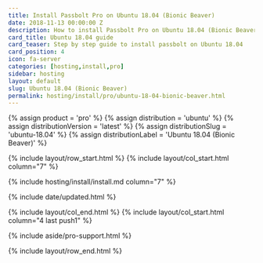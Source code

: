 ```yaml
---
title: Install Passbolt Pro on Ubuntu 18.04 (Bionic Beaver)
date: 2018-11-13 00:00:00 Z
description: How to install Passbolt Pro on Ubuntu 18.04 (Bionic Beaver)
card_title: Ubuntu 18.04 guide
card_teaser: Step by step guide to install passbolt on Ubuntu 18.04
card_position: 4
icon: fa-server
categories: [hosting,install,pro]
sidebar: hosting
layout: default
slug: Ubuntu 18.04 (Bionic Beaver)
permalink: hosting/install/pro/ubuntu-18-04-bionic-beaver.html
---
```


{% assign product = 'pro' %}
{% assign distribution = 'ubuntu' %}
{% assign distributionVersion = 'latest' %}
{% assign distributionSlug = 'ubuntu-18.04' %}
{% assign distributionLabel = 'Ubuntu 18.04 (Bionic Beaver)' %}

{% include layout/row_start.html %}
{% include layout/col_start.html column="7" %}

{% include hosting/install/install.md column="7" %}

{% include date/updated.html %}

{% include layout/col_end.html %}
{% include layout/col_start.html column="4 last push1" %}

{% include aside/pro-support.html %}

{% include layout/row_end.html %}

